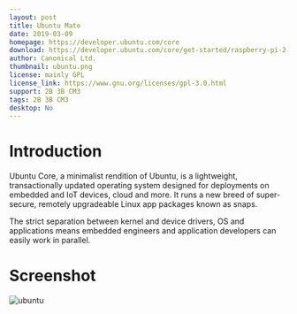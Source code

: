 ```yaml
---
layout: post
title: Ubuntu Mate
date: 2019-03-09
homepage: https://developer.ubuntu.com/core
download: https://developer.ubuntu.com/core/get-started/raspberry-pi-2-3
author: Canonical Ltd.
thumbnail: ubuntu.png
license: mainly GPL
license_link: https://www.gnu.org/licenses/gpl-3.0.html
support: 2B 3B CM3
tags: 2B 3B CM3
desktop: No
---
```

# Introduction

<p>Ubuntu Core, a minimalist rendition of Ubuntu, is a lightweight, transactionally updated operating system designed for deployments on embedded and IoT devices, cloud and more. It runs a new breed of super-secure, remotely upgradeable Linux app packages known as snaps.</p>
<p>The strict separation between kernel and device drivers, OS and applications means embedded engineers and application developers can easily work in parallel.</p>

# Screenshot

![ubuntu](https://raw.githubusercontent.com/rpisystem/RPiSystem.github.io/master/thumbnails/Screenshot/ubuntu.png)